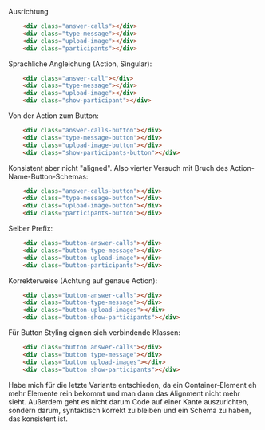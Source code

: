 Ausrichtung

```html
    <div class="answer-calls"></div>
    <div class="type-message"></div>
    <div class="upload-image"></div>
    <div class="participants"></div>
```

Sprachliche Angleichung (Action, Singular):

```html
    <div class="answer-call"></div>
    <div class="type-message"></div>
    <div class="upload-image"></div>
    <div class="show-participant"></div>
```

Von der Action zum Button:

```html
    <div class="answer-calls-button"></div>
    <div class="type-message-button"></div>
    <div class="upload-image-button"></div>
    <div class="show-participants-button"></div>
```

Konsistent aber nicht "aligned". Also vierter Versuch mit Bruch des Action-Name-Button-Schemas:

```html
    <div class="answer-calls-button"></div>
    <div class="type-message-button"></div>
    <div class="upload-image-button"></div>
    <div class="participants-button"></div>
```

Selber Prefix:

```html
    <div class="button-answer-calls"></div>
    <div class="button-type-message"></div>
    <div class="button-upload-image"></div>
    <div class="button-participants"></div>
```

Korrekterweise (Achtung auf genaue Action):

```html
    <div class="button-answer-calls"></div>
    <div class="button-type-message"></div>
    <div class="button-upload-images"></div>
    <div class="button-show-participants"></div>
```

Für Button Styling eignen sich verbindende Klassen:

```html
    <div class="button answer-calls"></div>
    <div class="button type-message"></div>
    <div class="button upload-images"></div>
    <div class="button show-participants"></div>
```

Habe mich für die letzte Variante entschieden, da ein Container-Element eh mehr Elemente rein bekommt und man dann das Alignment nicht mehr sieht. Außerdem geht es nicht darum Code auf einer Kante auszurichten, sondern darum, syntaktisch korrekt zu bleiben und ein Schema zu haben, das konsistent ist.

